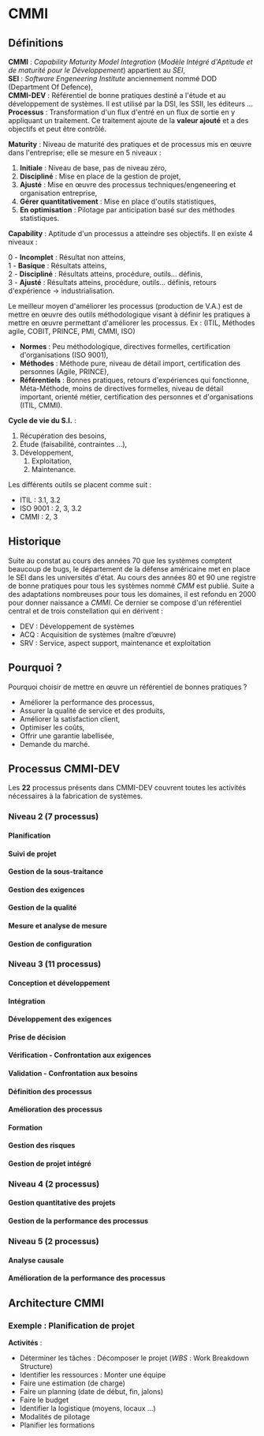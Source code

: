 # CMMI

## Définitions

__CMMI__ : _Capability Maturity Model Integration_ (_Modèle Intégré d'Aptitude et de maturité pour le Développement_) appartient au _SEI_,  
__SEI__ : _Software Engeneering Institute_ anciennement nommé DOD (Department Of Defence),  
__CMMI-DEV__ : Référentiel de bonne pratiques destiné a l'étude et au développement de systèmes. Il est utilisé par la DSI, les SSII, les éditeurs ...   
__Processus__ : Transformation d'un flux d'entré en un flux de sortie en y appliquant un traitement. Ce traitement ajoute de la __valeur ajouté__ et a des objectifs et peut être contrôlé.

__Maturity__ : Niveau de maturité des pratiques et de processus mis en œuvre dans l'entreprise; elle se mesure en 5 niveaux : 

 1. __Initiale__ : Niveau de base, pas de niveau zéro,
 2. __Discipliné__ : Mise en place de la gestion de projet,
 3. __Ajusté__ : Mise en œuvre des processus techniques/engeneering et organisation entreprise,
 4. __Gérer quantitativement__ : Mise en place d'outils statistiques,
 5. __En optimisation__ : Pilotage par anticipation basé sur des méthodes statistiques.

__Capability__ : Aptitude d'un processus a atteindre ses objectifs. Il en existe 4 niveaux : 

 0 - __Incomplet__ : Résultat non atteins,  
 1 - __Basique__ : Résultats atteins,  
 2 - __Discipliné__ : Résultats atteins, procédure, outils... définis,  
 3 - __Ajusté__ : Résultats atteins, procédure, outils... définis, retours d'expérience -> industrialisation.

Le meilleur moyen d'améliorer les processus (production de V.A.) est de mettre en œuvre des outils méthodologique visant à définir les pratiques à mettre en œuvre permettant d'améliorer les processus. Ex : (ITIL, Méthodes agile, COBIT, PRINCE, PMI, CMMI, ISO)

 - __Normes__ : Peu méthodologique, directives formelles, certification d'organisations (ISO 9001),
 - __Méthodes__ : Méthode pure, niveau de détail import, certification des personnes (Agile, PRINCE),
 - __Référentiels__ : Bonnes pratiques, retours d'expériences qui fonctionne, Méta-Méthode, moins de directives formelles, niveau de détail important, orienté métier, certification des personnes et d'organisations (ITIL, CMMI).

__Cycle de vie du S.I.__ :
 
 1. Récupération des besoins,
 2. Étude (faisabilité, contraintes ...),
 3. Développement,
	1. Exploitation,
	2. Maintenance.

Les différents outils se placent comme suit : 

 - ITIL : 3.1, 3.2
 - ISO 9001 : 2, 3, 3.2
 - CMMI : 2, 3

## Historique

Suite au constat au cours des années 70 que les systèmes comptent beaucoup de bugs, le département de la défense américaine met en place le SEI dans les universités d'état. Au cours des années 80 et 90 une registre de bonne pratiques pour tous les systèmes nommé _CMM_ est publié. Suite a des adaptations nombreuses pour tous les domaines, il est refondu en 2000 pour donner naissance a _CMMI_. Ce dernier se compose d'un référentiel central et de trois constellation qui en dérivent : 

 - DEV : Développement de systèmes
 - ACQ : Acquisition de systèmes (maître d’œuvre)
 - SRV : Service, aspect support, maintenance et exploitation

## Pourquoi ?

Pourquoi choisir de mettre en œuvre un référentiel de bonnes pratiques ?

 - Améliorer la performance des processus,
 - Assurer la qualité de service et des produits,
 - Améliorer la satisfaction client,
 - Optimiser les coûts,
 - Offrir une garantie labellisée,
 - Demande du marché.

## Processus CMMI-DEV

Les __22__ processus présents dans CMMI-DEV couvrent toutes les activités nécessaires à la fabrication de systèmes.

### Niveau 2 (7 processus)

#### Planification

#### Suivi de projet

#### Gestion de la sous-traitance

#### Gestion des exigences

#### Gestion de la qualité

#### Mesure et analyse de mesure

#### Gestion de configuration

### Niveau 3 (11 processus)

#### Conception et développement

#### Intégration

#### Développement des exigences

#### Prise de décision

#### Vérification - Confrontation aux exigences

#### Validation - Confrontation aux besoins

#### Définition des processus

#### Amélioration des processus

#### Formation

#### Gestion des risques

#### Gestion de projet intégré

### Niveau 4 (2 processus)

#### Gestion quantitative des projets

#### Gestion de la performance des processus

### Niveau 5 (2 processus)

#### Analyse causale

#### Amélioration de la performance des processus

## Architecture CMMI

### Exemple : Planification de projet

__Activités__ :

- Déterminer les tâches : Décomposer le projet (_WBS_ : Work Breakdown Structure)
- Identifier les ressources : Monter une équipe
- Faire une estimation (de charge)
- Faire un planning (date de début, fin, jalons)
- Faire le budget
- Identifier la logistique (moyens, locaux ...)
- Modalités de pilotage
- Planifier les formations